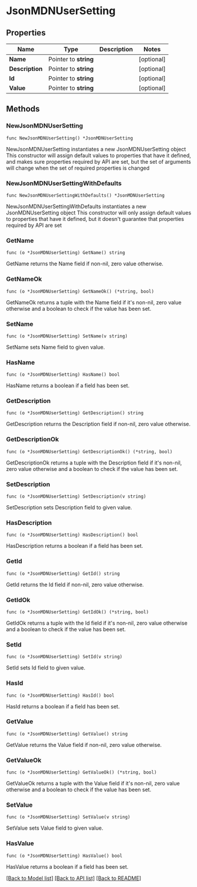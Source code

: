 # JsonMDNUserSetting

## Properties

Name | Type | Description | Notes
------------ | ------------- | ------------- | -------------
**Name** | Pointer to **string** |  | [optional] 
**Description** | Pointer to **string** |  | [optional] 
**Id** | Pointer to **string** |  | [optional] 
**Value** | Pointer to **string** |  | [optional] 

## Methods

### NewJsonMDNUserSetting

`func NewJsonMDNUserSetting() *JsonMDNUserSetting`

NewJsonMDNUserSetting instantiates a new JsonMDNUserSetting object
This constructor will assign default values to properties that have it defined,
and makes sure properties required by API are set, but the set of arguments
will change when the set of required properties is changed

### NewJsonMDNUserSettingWithDefaults

`func NewJsonMDNUserSettingWithDefaults() *JsonMDNUserSetting`

NewJsonMDNUserSettingWithDefaults instantiates a new JsonMDNUserSetting object
This constructor will only assign default values to properties that have it defined,
but it doesn't guarantee that properties required by API are set

### GetName

`func (o *JsonMDNUserSetting) GetName() string`

GetName returns the Name field if non-nil, zero value otherwise.

### GetNameOk

`func (o *JsonMDNUserSetting) GetNameOk() (*string, bool)`

GetNameOk returns a tuple with the Name field if it's non-nil, zero value otherwise
and a boolean to check if the value has been set.

### SetName

`func (o *JsonMDNUserSetting) SetName(v string)`

SetName sets Name field to given value.

### HasName

`func (o *JsonMDNUserSetting) HasName() bool`

HasName returns a boolean if a field has been set.

### GetDescription

`func (o *JsonMDNUserSetting) GetDescription() string`

GetDescription returns the Description field if non-nil, zero value otherwise.

### GetDescriptionOk

`func (o *JsonMDNUserSetting) GetDescriptionOk() (*string, bool)`

GetDescriptionOk returns a tuple with the Description field if it's non-nil, zero value otherwise
and a boolean to check if the value has been set.

### SetDescription

`func (o *JsonMDNUserSetting) SetDescription(v string)`

SetDescription sets Description field to given value.

### HasDescription

`func (o *JsonMDNUserSetting) HasDescription() bool`

HasDescription returns a boolean if a field has been set.

### GetId

`func (o *JsonMDNUserSetting) GetId() string`

GetId returns the Id field if non-nil, zero value otherwise.

### GetIdOk

`func (o *JsonMDNUserSetting) GetIdOk() (*string, bool)`

GetIdOk returns a tuple with the Id field if it's non-nil, zero value otherwise
and a boolean to check if the value has been set.

### SetId

`func (o *JsonMDNUserSetting) SetId(v string)`

SetId sets Id field to given value.

### HasId

`func (o *JsonMDNUserSetting) HasId() bool`

HasId returns a boolean if a field has been set.

### GetValue

`func (o *JsonMDNUserSetting) GetValue() string`

GetValue returns the Value field if non-nil, zero value otherwise.

### GetValueOk

`func (o *JsonMDNUserSetting) GetValueOk() (*string, bool)`

GetValueOk returns a tuple with the Value field if it's non-nil, zero value otherwise
and a boolean to check if the value has been set.

### SetValue

`func (o *JsonMDNUserSetting) SetValue(v string)`

SetValue sets Value field to given value.

### HasValue

`func (o *JsonMDNUserSetting) HasValue() bool`

HasValue returns a boolean if a field has been set.


[[Back to Model list]](../README.md#documentation-for-models) [[Back to API list]](../README.md#documentation-for-api-endpoints) [[Back to README]](../README.md)


